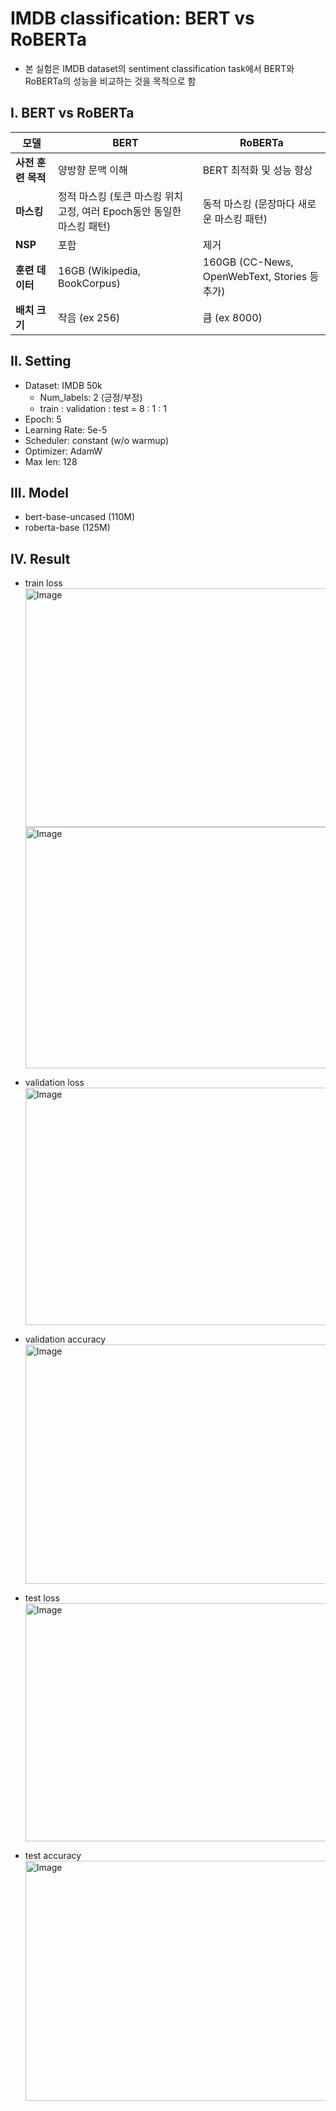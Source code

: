 # IMDB classification: BERT vs RoBERTa
- 본 실험은 IMDB dataset의 sentiment classification task에서 BERT와 RoBERTa의 성능을 비교하는 것을 목적으로 함


## I. BERT vs RoBERTa
  |  모델 	| BERT	| RoBERTa |
  |---------|---------|---------|
  |  **사전 훈련 목적**  |	양방향 문맥 이해 |	BERT 최적화 및 성능 향상 |
  | **마스킹** |	정적 마스킹 (토큰 마스킹 위치 고정, 여러 Epoch동안 동일한 마스킹 패턴) |	동적 마스킹 (문장마다 새로운 마스킹 패턴) |
  | **NSP** |	포함 |	제거 |
  | **훈련 데이터** |	16GB (Wikipedia, BookCorpus) |	160GB (CC-News, OpenWebText, Stories 등 추가) |
  | **배치 크기**	| 작음 (ex 256)	| 큼 (ex 8000) |

## II. Setting
- Dataset: IMDB 50k
  - Num_labels: 2 (긍정/부정)
  - train : validation : test = 8 : 1 : 1
- Epoch: 5
- Learning Rate: 5e-5
- Scheduler: constant (w/o warmup)
- Optimizer: AdamW
- Max len: 128

## III. Model
- bert-base-uncased (110M)
- roberta-base (125M)

## IV. Result
- train loss
  <img width="1432" height="382" alt="Image" src="https://github.com/user-attachments/assets/2dbaae7e-f68f-4534-83d2-a12e252c4603" />
  <img width="1428" height="386" alt="Image" src="https://github.com/user-attachments/assets/90b41fa2-a1c1-432b-b750-2cd556754006" />

- validation loss
  <img width="1429" height="380" alt="Image" src="https://github.com/user-attachments/assets/ffd9ae4c-ff15-4361-8cab-92fdc4bff105" />
  
- validation accuracy
  <img width="1432" height="383" alt="Image" src="https://github.com/user-attachments/assets/503af68a-b0dc-4946-befa-fe0bb7be581d" />

- test loss
  <img width="1430" height="381" alt="Image" src="https://github.com/user-attachments/assets/6f936b70-55ec-4b14-a365-16f2a20d5fc5" />

- test accuracy
  <img width="1431" height="384" alt="Image" src="https://github.com/user-attachments/assets/b0ffd6cf-844c-40b5-bc33-eddd7dda2c37" />
